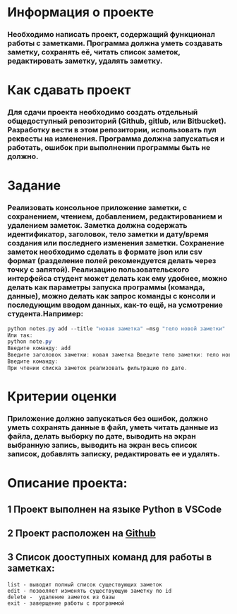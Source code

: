 # Информация о проекте
### Необходимо написать проект, содержащий функционал работы с заметками. Программа должна уметь создавать заметку, сохранять её, читать список заметок, редактировать заметку, удалять заметку.
# Как сдавать проект
### Для сдачи проекта необходимо создать отдельный общедоступный репозиторий (Github, gitlub, или Bitbucket). Разработку вести в этом репозитории, использовать пул реквесты на изменения. Программа должна запускаться и работать, ошибок при выполнении программы быть не должно.
# Задание
### Реализовать консольное приложение заметки, с сохранением, чтением, добавлением, редактированием и удалением заметок. Заметка должна содержать идентификатор, заголовок, тело заметки и дату/время создания или последнего изменения заметки. Сохранение заметок необходимо сделать в формате json или csv формат (разделение полей рекомендуется делать через точку с запятой). Реализацию пользовательского интерфейса студент может делать как ему удобнее, можно делать как параметры запуска программы (команда, данные), можно делать как запрос команды с консоли и последующим вводом данных, как-то ещё, на усмотрение студента.Например:
```c#
python notes.py add --title "новая заметка" –msg "тело новой заметки"
Или так:
python note.py
Введите команду: add
Введите заголовок заметки: новая заметка Введите тело заметки: тело новой заметки Заметка успешно сохранена
Введите команду:
При чтении списка заметок реализовать фильтрацию по дате.
```

# Критерии оценки
### Приложение должно запускаться без ошибок, должно уметь сохранять данные в файл, уметь читать данные из файла, делать выборку по дате, выводить на экран выбранную запись, выводить на экран весь список записок, добавлять записку, редактировать ее и удалять.

# Описание проекта:
 ##  1 Проект выполнен на языке Python в VSCode
 ## 2 Проект расположен на [Github](https://github.com/supermightybeast/note_py)
 ## 3 Список дооступных команд для работы в заметках: 
 ```add - добавляет новую заметку
 list - выводит полный список существующих заметок
 edit - позволяет изменять существующую заметку по id
 delete -  удаление заметок из базы
 exit - заверщение работы с программой
 ```
 
